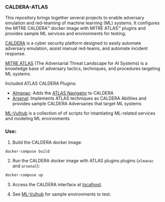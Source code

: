 ### CALDERA-ATLAS

This repository brings together several projects to enable adversary emulation and red-teaming of machine learning (ML) systems. It configures the MITRE CALDERA&trade; docker image with MITRE ATLAS&trade; plugins and provides sample ML services and environments for testing.

[CALDERA](https://caldera.mitre.org/) is a cyber security platform designed to easily automate adversary emulation, assist manual red-teams, and automate incident response.

[MITRE ATLAS](https://atlas.mitre.org/) (The Adversarial Threat Landscape for AI Systems) is a knowledge base of adversary tactics, techniques, and procedures targeting ML systems.

Included ATLAS CALDERA Plugins:
- [Almanac](https://github.com/mitre-atlas/arsenal): Adds the [ATLAS Navigator](https://mitre-atlas.github.io/atlas-navigator/) to CALDERA
- [Arsenal](https://github.com/mitre-atlas/arsenal): Implements ATLAS techniques as CALDERA Abilities and provides sample CALDERA Adversaries that target ML systems

[ML-Vulhub](https://github.com/mitre-atlas/ml-vulhub) is a collection of of scripts for intantiating ML-related services and modeling ML environments


### Use:

1. Build the CALDERA docker image:
```bash
docker-compose build
```

2. Run the CALDERA docker image with ATLAS plugins plugins (`almanac` and `arsenal`):
```bash
docker-compose up
```

3. Access the CALDERA interface at [localhost](https://localhost:8888).

4. See [ML-Vulhub](https://github.com/mitre-atlas/ml-vulhub) for sample environments to test.
